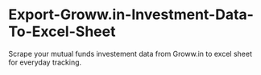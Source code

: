 # Export-Groww.in-Investment-Data-To-Excel-Sheet
Scrape your mutual funds investement data from Groww.in to excel sheet for everyday tracking.

<Full Explanation Coming Soon>
 
